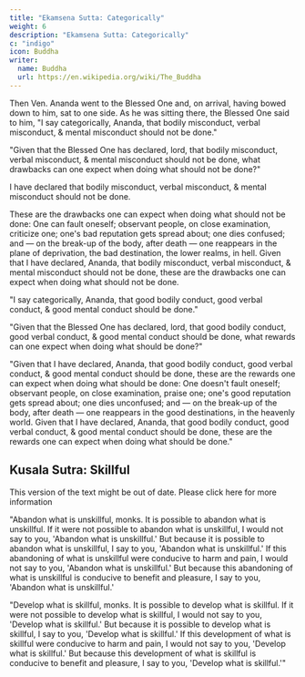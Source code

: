 ```yaml
---
title: "Ekamsena Sutta: Categorically"
weight: 6
description: "Ekamsena Sutta: Categorically"
c: "indigo"
icon: Buddha
writer:
  name: Buddha
  url: https://en.wikipedia.org/wiki/The_Buddha
---
```




Then Ven. Ananda went to the Blessed One and, on arrival, having bowed down to him, sat to one side. As he was sitting there, the Blessed One said to him, "I say categorically, Ananda, that bodily misconduct, verbal misconduct, & mental misconduct should not be done."

"Given that the Blessed One has declared, lord, that bodily misconduct, verbal misconduct, & mental misconduct should not be done, what drawbacks can one expect when doing what should not be done?"

I have declared that bodily misconduct, verbal misconduct, & mental misconduct should not be done. 

These are the drawbacks one can expect when doing what should not be done: One can fault oneself; observant people, on close examination, criticize one; one's bad reputation gets spread about; one dies confused; and — on the break-up of the body, after death — one reappears in the plane of deprivation, the bad destination, the lower realms, in hell. Given that I have declared, Ananda, that bodily misconduct, verbal misconduct, & mental misconduct should not be done, these are the drawbacks one can expect when doing what should not be done.

"I say categorically, Ananda, that good bodily conduct, good verbal conduct, & good mental conduct should be done."

"Given that the Blessed One has declared, lord, that good bodily conduct, good verbal conduct, & good mental conduct should be done, what rewards can one expect when doing what should be done?"

"Given that I have declared, Ananda, that good bodily conduct, good verbal conduct, & good mental conduct should be done, these are the rewards one can expect when doing what should be done: One doesn't fault oneself; observant people, on close examination, praise one; one's good reputation gets spread about; one dies unconfused; and — on the break-up of the body, after death — one reappears in the good destinations, in the heavenly world. Given that I have declared, Ananda, that good bodily conduct, good verbal conduct, & good mental conduct should be done, these are the rewards one can expect when doing what should be done."



## Kusala Sutra: Skillful

This version of the text might be out of date. Please click here for more information

"Abandon what is unskillful, monks. It is possible to abandon what is unskillful. If it were not possible to abandon what is unskillful, I would not say to you, 'Abandon what is unskillful.' But because it is possible to abandon what is unskillful, I say to you, 'Abandon what is unskillful.' If this abandoning of what is unskillful were conducive to harm and pain, I would not say to you, 'Abandon what is unskillful.' But because this abandoning of what is unskillful is conducive to benefit and pleasure, I say to you, 'Abandon what is unskillful.'

"Develop what is skillful, monks. It is possible to develop what is skillful. If it were not possible to develop what is skillful, I would not say to you, 'Develop what is skillful.' But because it is possible to develop what is skillful, I say to you, 'Develop what is skillful.' If this development of what is skillful were conducive to harm and pain, I would not say to you, 'Develop what is skillful.' But because this development of what is skillful is conducive to benefit and pleasure, I say to you, 'Develop what is skillful.'"